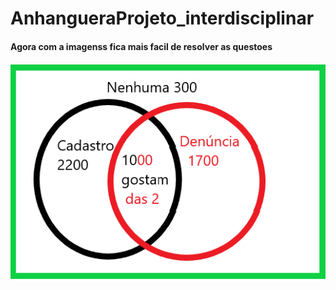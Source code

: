 # AnhangueraProjeto_interdisciplinar

#### Agora com a imagenss fica mais facil de resolver as questoes

![imagens opçoes](https://github.com/pinheirosolucoes/AnhangueraProjeto_interdisciplinar/blob/master/LogicaCondicional.png)
